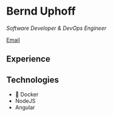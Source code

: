 # Bernd Uphoff

_Software Developer & DevOps Engineer_ <br>

[Email](mailto:jobs@bernduphoff.de) 

## Experience
## Technologies
* 🐳 Docker
* NodeJS
* Angular

## 

